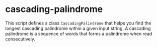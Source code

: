 # cascading-palindrome
This script defines a class `CascadingPalindrome` that helps you find the longest cascading palindrome within a given input string. A cascading palindrome is a sequence of words that forms a palindrome when read consecutively.
